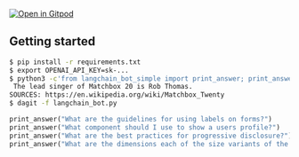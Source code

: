 [![Open in Gitpod](https://gitpod.io/button/open-in-gitpod.svg)](https://gitpod.io/#https://github.com/petehunt/langchain-github-bot)

## Getting started

```bash
$ pip install -r requirements.txt
$ export OPENAI_API_KEY=sk-...
$ python3 -c'from langchain_bot_simple import print_answer; print_answer("who is the lead singer of matchbox 20")'
 The lead singer of Matchbox 20 is Rob Thomas.
SOURCES: https://en.wikipedia.org/wiki/Matchbox_Twenty
$ dagit -f langchain_bot.py
```


```python
print_answer("What are the guidelines for using labels on forms?")
print_answer("What component should I use to show a users profile?")
print_answer("What are the best practices for progressive disclosure?")
print_answer("What are the dimensions each of the size variants of the Dialog component?")
```